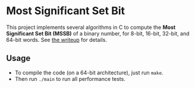 # Most Significant Set Bit

This project implements several algorithms in C to compute the
**Most Significant Set Bit (MSSB)** of a binary number,
for 8-bit, 16-bit, 32-bit, and 64-bit words.
See [the writeup](write-up.org) for details.

## Usage

* To compile the code (on a 64-bit architecture), just run `make`.
* Then run `./main` to run all performance tests.
